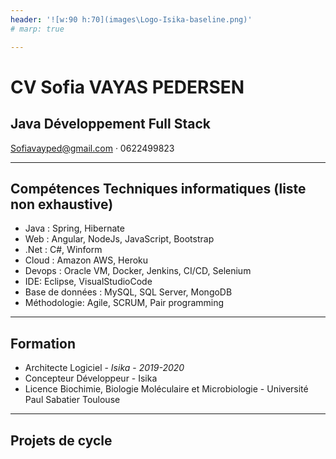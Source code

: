 ```yaml
---
header: '![w:90 h:70](images\Logo-Isika-baseline.png)'
# marp: true

---
```

<!-- ![](imagesCV\cvpic.jpg)  -->

# CV Sofia VAYAS PEDERSEN 
## Java Développement Full Stack
Sofiavayped@gmail.com · 0622499823

---
## Compétences Techniques informatiques (liste non exhaustive)

* Java : Spring, Hibernate
* Web : Angular, NodeJs, JavaScript, Bootstrap 
* .Net : C#, Winform
* Cloud : Amazon AWS, Heroku
* Devops : Oracle VM, Docker, Jenkins, CI/CD, Selenium
* IDE: Eclipse, VisualStudioCode
* Base de données : MySQL, SQL Server, MongoDB
* Méthodologie: Agile, SCRUM, Pair programming

---

## Formation
* Architecte Logiciel - *Isika* - *2019-2020*
* Concepteur Développeur - Isika
* Licence Biochimie, Biologie Moléculaire et Microbiologie - Université Paul Sabatier Toulouse

---

## Projets de cycle

